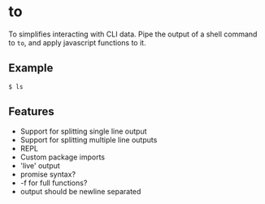 # to

To simplifies interacting with CLI data. Pipe the output of a shell command to 
`to`, and apply javascript functions to it.

## Example

```
$ ls
```

## Features

- Support for splitting single line output
- Support for splitting multiple line outputs
- REPL
- Custom package imports
- 'live' output
- promise syntax?
- -f for full functions?
- output should be newline separated

